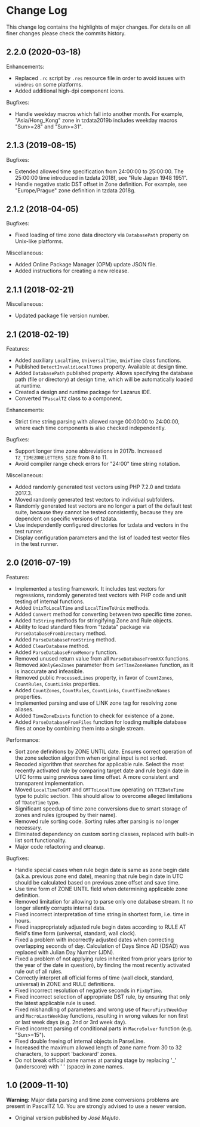# Change Log

This change log contains the highlights of major changes. For details on all finer changes please check the commits history.

## 2.2.0 (2020-03-18)

Enhancements:

- Replaced `.rc` script by `.res` resource file in order to avoid issues with `windres` on some platforms.
- Added additional high-dpi component icons.

Bugfixes:

- Handle weekday macros which fall into another month. For example, "Asia/Hong_Kong" zone in tzdata2019b includes weekday macros "Sun>=28" and "Sun>=31".

## 2.1.3 (2019-08-15)

Bugfixes:

- Extended allowed time specification from 24:00:00 to 25:00:00. The 25:00:00 time introduced in tzdata 2018f, see "Rule Japan 1948 1951".
- Handle negative static DST offset in Zone definition. For example, see "Europe/Prague" zone definition in tzdata 2018g.

## 2.1.2 (2018-04-05)

Bugfixes:

- Fixed loading of time zone data directory via `DatabasePath` property on Unix-like platforms.

Miscellaneous:

- Added Online Package Manager (OPM) update JSON file.
- Added instructions for creating a new release.

## 2.1.1 (2018-02-21)

Miscellaneous:

- Updated package file version number.

## 2.1 (2018-02-19)

Features:

- Added auxiliary `LocalTime`, `UniversalTime`, `UnixTime` class functions.
- Published `DetectInvalidLocalTimes` property. Available at design time.
- Added `DatabasePath` published property. Allows specifying the database path (file or directory) at design time, which will be automatically loaded at runtime.
- Created a design and runtime package for Lazarus IDE.
- Converted `TPascalTZ` class to a component.

Enhancements:

- Strict time string parsing with allowed range 00:00:00 to 24:00:00, where each time components is also checked independently.

Bugfixes:

- Support longer time zone abbreviations in 2017b. Increased `TZ_TIMEZONELETTERS_SIZE` from 8 to 11.
- Avoid compiler range check errors for "24:00" time string notation.

Miscellaneous:

- Added randomly generated test vectors using PHP 7.2.0 and tzdata 2017.3.
- Moved randomly generated test vectors to individual subfolders.
- Randomly generated test vectors are no longer a part of the default test suite, because they cannot be tested consistently, because they are dependent on specific versions of tzdata.
- Use independently configured directories for tzdata and vectors in the test runner.
- Display configuration parameters and the list of loaded test vector files in the test runner.

## 2.0 (2016-07-19)

Features:

- Implemented a testing framework. It includes test vectors for regressions, randomly generated test vectors with PHP code and unit testing of internal functions.
- Added `UnixToLocalTime` and `LocalTimeToUnix` methods.
- Added `Convert` method for converting between two specific time zones.
- Added `ToString` methods for stringifying Zone and Rule objects.
- Ability to load standard files from "tzdata" package via `ParseDatabaseFromDirectory` method.
- Added `ParseDatabaseFromString` method.
- Added `ClearDatabase` method.
- Added `ParseDatabaseFromMemory` function.
- Removed unused return value from all `ParseDatabaseFromXXX` functions.
- Removed `AOnlyGeoZones` parameter from `GetTimeZoneNames` function, as it is inaccurate and infeasible.
- Removed public `ProcessedLines` property, in favor of `CountZones`, `CountRules`, `CountLinks` properties.
- Added `CountZones`, `CountRules`, `CountLinks`, `CountTimeZoneNames` properties.
- Implemented parsing and use of LINK zone tag for resolving zone aliases.
- Added `TimeZoneExists` function to check for existence of a zone.
- Added `ParseDatabaseFromFiles` function for loading multiple database files at once by combining them into a single stream.

Performance:

- Sort zone definitions by ZONE UNTIL date. Ensures correct operation of the zone selection algorithm when original input is not sorted.
- Recoded algorithm that searches for applicable rule. Select the most recently activated rule by comparing target date and rule begin date in UTC forms using previous save time offset. A more consistent and transparent implementation.
- Moved `LocalTimeToGMT` and `GMTToLocalTime` operating on `TTZDateTime` type to public section. This should allow to overcome alleged limitations of `TDateTime` type.
- Significant speedup of time zone conversions due to smart storage of zones and rules (grouped by their name).
- Removed rule sorting code. Sorting rules after parsing is no longer necessary.
- Eliminated dependency on custom sorting classes, replaced with built-in list sort functionality.
- Major code refactoring and cleanup.

Bugfixes:

- Handle special cases when rule begin date is same as zone begin date (a.k.a. previous zone end date), meaning that rule begin date in UTC should be calculated based on previous zone offset and save time.
- Use time form of ZONE UNTIL field when determining applicable zone definition.
- Removed limitation for allowing to parse only one database stream. It no longer silently corrupts internal data.
- Fixed incorrect interpretation of time string in shortest form, i.e. time in hours.
- Fixed inappropriately adjusted rule begin dates according to RULE AT field's time form (universal, standard, wall clock).
- Fixed a problem with incorrectly adjusted dates when correcting overlapping seconds of day. Calculation of Days Since AD (DSAD) was replaced with Julian Day Number (JDN).
- Fixed a problem of not applying rules inherited from prior years (prior to the year of the date in question), by finding the most recently activated rule out of all rules.
- Correctly interpret all official forms of time (wall clock, standard, universal) in ZONE and RULE definitions.
- Fixed incorrect resolution of negative seconds in `FixUpTime`.
- Fixed incorrect selection of appropriate DST rule, by ensuring that only the latest applicable rule is used.
- Fixed mishandling of parameters and wrong use of `MacroFirstWeekDay` and `MacroLastWeekDay` functions, resulting in wrong values for non first or last week days (e.g. 2nd or 3rd week day).
- Fixed incorrect parsing of conditional parts in `MacroSolver` function (e.g. "Sun>=15").
- Fixed double freeing of internal objects in ParseLine.
- Increased the maximum allowed length of zone name from 30 to 32 characters, to support 'backward' zones.
- Do not break official zone names at parsing stage by replacing '_' (underscore) with ' ' (space) in zone names.

## 1.0 (2009-11-10)

**Warning:** Major data parsing and time zone conversions problems are present in PascalTZ 1.0. You are strongly advised to use a newer version.

- Original version published by *José Mejuto*.
